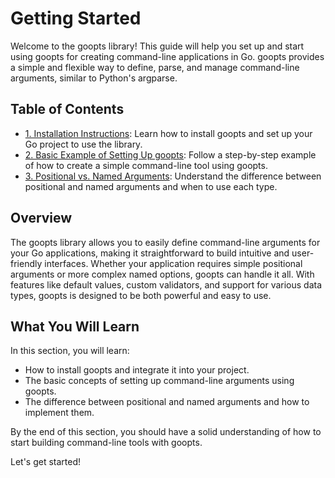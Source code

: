 # Getting Started

Welcome to the goopts library! This guide will help you set up and start using goopts for creating command-line applications in Go. goopts provides a simple and flexible way to define, parse, and manage command-line arguments, similar to Python's argparse.

## Table of Contents

- [1. Installation Instructions](./1.%20Installation%20Instructions/README.md): Learn how to install goopts and set up your Go project to use the library.
- [2. Basic Example of Setting Up goopts](./2.%20Basic%20Example%20of%20Setting%20Up%20goopts/README.md): Follow a step-by-step example of how to create a simple command-line tool using goopts.
- [3. Positional vs. Named Arguments](./3.%20Positional%20vs.%20Named%20Arguments/README.md): Understand the difference between positional and named arguments and when to use each type.

## Overview

The goopts library allows you to easily define command-line arguments for your Go applications, making it straightforward to build intuitive and user-friendly interfaces. Whether your application requires simple positional arguments or more complex named options, goopts can handle it all. With features like default values, custom validators, and support for various data types, goopts is designed to be both powerful and easy to use.

## What You Will Learn

In this section, you will learn:

- How to install goopts and integrate it into your project.
- The basic concepts of setting up command-line arguments using goopts.
- The difference between positional and named arguments and how to implement them.

By the end of this section, you should have a solid understanding of how to start building command-line tools with goopts.

Let's get started!